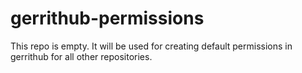 # gerrithub-permissions

This repo is empty.  It will be used for creating default permissions in gerrithub for all other repositories.

